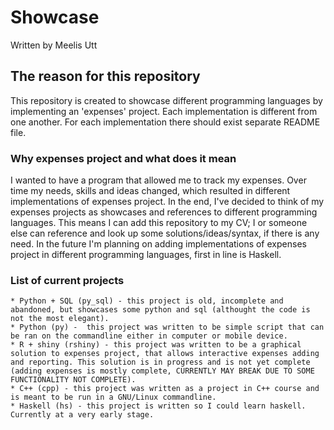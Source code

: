 # Showcase

Written by
Meelis Utt

## The reason for this repository

This repository is created to showcase different programming languages by implementing an 'expenses' project.
Each implementation is different from one another. For each implementation there should exist separate README file.

### Why expenses project and what does it mean

I wanted to have a program that allowed me to track my expenses. Over time my needs, skills and ideas changed, which resulted in different implementations of expenses project. In the end, I've decided to think of my expenses projects as showcases and references to different programming languages. This means I can add this repository to my CV; I or someone else can reference and look up some solutions/ideas/syntax, if there is any need. In the future I'm planning on adding implementations of expenses project in different programming languages, first in line is Haskell.

### List of current projects

	* Python + SQL (py_sql) - this project is old, incomplete and abandoned, but showcases some python and sql (althought the code is not the most elegant).
	* Python (py) -  this project was written to be simple script that can be ran on the commandline either in computer or mobile device.
	* R + shiny (rshiny) - this project was written to be a graphical solution to expenses project, that allows interactive expenses adding and reporting. This solution is in progress and is not yet complete (adding expenses is mostly complete, CURRENTLY MAY BREAK DUE TO SOME FUNCTIONALITY NOT COMPLETE).
	* C++ (cpp) - this project was written as a project in C++ course and is meant to be run in a GNU/Linux commandline.
	* Haskell (hs) - this project is written so I could learn haskell. Currently at a very early stage.


